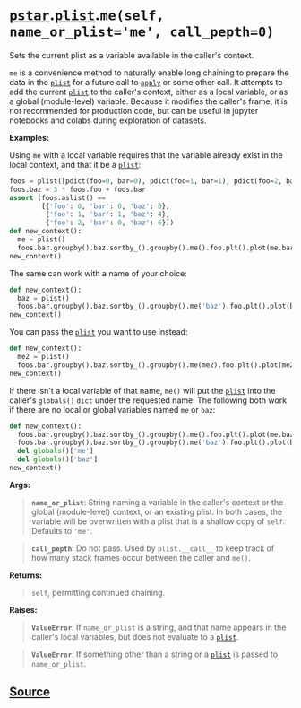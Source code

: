 # [`pstar`](./pstar.md).[`plist`](./pstar_plist.md).`me(self, name_or_plist='me', call_pepth=0)`

Sets the current plist as a variable available in the caller's context.

`me` is a convenience method to naturally enable long chaining to prepare
the data in the [`plist`](./pstar_plist.md) for a future call to [`apply`](./pstar_plist_apply.md) or some other call. It
attempts to add the current [`plist`](./pstar_plist.md) to the caller's context, either as a
local variable, or as a global (module-level) variable. Because it modifies
the caller's frame, it is not recommended for production code, but can be
useful in jupyter notebooks and colabs during exploration of datasets.

**Examples:**

Using `me` with a local variable requires that the variable already exist in
the local context, and that it be a [`plist`](./pstar_plist.md):
```python
foos = plist([pdict(foo=0, bar=0), pdict(foo=1, bar=1), pdict(foo=2, bar=0)])
foos.baz = 3 * foos.foo + foos.bar
assert (foos.aslist() ==
        [{'foo': 0, 'bar': 0, 'baz': 0},
         {'foo': 1, 'bar': 1, 'baz': 4},
         {'foo': 2, 'bar': 0, 'baz': 6}])
def new_context():
  me = plist()
  foos.bar.groupby().baz.sortby_().groupby().me().foo.plt().plot(me.bar)
new_context()
```

The same can work with a name of your choice:
```python
def new_context():
  baz = plist()
  foos.bar.groupby().baz.sortby_().groupby().me('baz').foo.plt().plot(baz.baz)
new_context()
```

You can pass the [`plist`](./pstar_plist.md) you want to use instead:
```python
def new_context():
  me2 = plist()
  foos.bar.groupby().baz.sortby_().groupby().me(me2).foo.plt().plot(me2.foo + 1)
new_context()
```

If there isn't a local variable of that name, `me()` will put the [`plist`](./pstar_plist.md) into
the caller's `globals()` `dict` under the requested name. The following both
work if there are no local or global variables named `me` or `baz`:
```python
def new_context():
  foos.bar.groupby().baz.sortby_().groupby().me().foo.plt().plot(me.baz)
  foos.bar.groupby().baz.sortby_().groupby().me('baz').foo.plt().plot(baz.baz)
  del globals()['me']
  del globals()['baz']
new_context()
```

**Args:**

>    **`name_or_plist`**: String naming a variable in the caller's context or the
>                   global (module-level) context, or an existing plist. In
>                   both cases, the variable will be overwritten with a plist
>                   that is a shallow copy of `self`. Defaults to `'me'`.

>    **`call_pepth`**: Do not pass. Used by `plist.__call__` to keep track of how
>                many stack frames occur between the caller and `me()`.

**Returns:**

>    `self`, permitting continued chaining.

**Raises:**

>    **`ValueError`**: If `name_or_plist` is a string, and that name appears in the
>                caller's local variables, but does not evaluate to a [`plist`](./pstar_plist.md).

>    **`ValueError`**: If something other than a string or a [`plist`](./pstar_plist.md) is passed to
>                `name_or_plist`.



## [Source](../pstar/pstar.py#L5551-L5654)